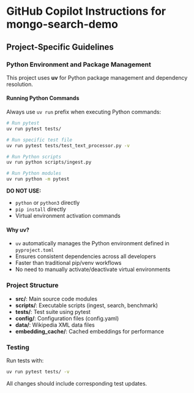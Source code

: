 # GitHub Copilot Instructions for mongo-search-demo

## Project-Specific Guidelines

### Python Environment and Package Management

This project uses **uv** for Python package management and dependency resolution.

#### Running Python Commands

Always use `uv run` prefix when executing Python commands:

```bash
# Run pytest
uv run pytest tests/

# Run specific test file
uv run pytest tests/test_text_processor.py -v

# Run Python scripts
uv run python scripts/ingest.py

# Run Python modules
uv run python -m pytest
```

**DO NOT USE:**
- `python` or `python3` directly
- `pip install` directly
- Virtual environment activation commands

#### Why uv?

- `uv` automatically manages the Python environment defined in `pyproject.toml`
- Ensures consistent dependencies across all developers
- Faster than traditional pip/venv workflows
- No need to manually activate/deactivate virtual environments

### Project Structure

- **src/**: Main source code modules
- **scripts/**: Executable scripts (ingest, search, benchmark)
- **tests/**: Test suite using pytest
- **config/**: Configuration files (config.yaml)
- **data/**: Wikipedia XML data files
- **embedding_cache/**: Cached embeddings for performance

### Testing

Run tests with:
```bash
uv run pytest tests/ -v
```

All changes should include corresponding test updates.
